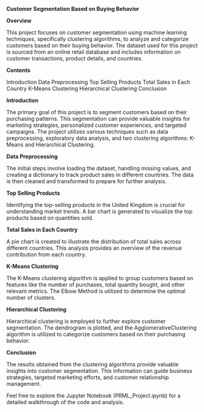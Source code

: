 **Customer Segmentation Based on Buying Behavior**

**Overview**

This project focuses on customer segmentation using machine learning techniques, specifically clustering algorithms, to analyze and categorize customers based on their buying behavior. The dataset used for this project is sourced from an online retail database and includes information on customer transactions, product details, and countries.

**Contents**

Introduction
Data Preprocessing
Top Selling Products
Total Sales in Each Country
K-Means Clustering
Hierarchical Clustering
Conclusion

**Introduction**

The primary goal of this project is to segment customers based on their purchasing patterns. This segmentation can provide valuable insights for marketing strategies, personalized customer experiences, and targeted campaigns. The project utilizes various techniques such as data preprocessing, exploratory data analysis, and two clustering algorithms: K-Means and Hierarchical Clustering.

**Data Preprocessing**

The initial steps involve loading the dataset, handling missing values, and creating a dictionary to track product sales in different countries. The data is then cleaned and transformed to prepare for further analysis.

**Top Selling Products**

Identifying the top-selling products in the United Kingdom is crucial for understanding market trends. A bar chart is generated to visualize the top products based on quantities sold.

**Total Sales in Each Country**

A pie chart is created to illustrate the distribution of total sales across different countries. This analysis provides an overview of the revenue contribution from each country.

**K-Means Clustering**

The K-Means clustering algorithm is applied to group customers based on features like the number of purchases, total quantity bought, and other relevant metrics. The Elbow Method is utilized to determine the optimal number of clusters.

**Hierarchical Clustering**

Hierarchical clustering is employed to further explore customer segmentation. The dendrogram is plotted, and the AgglomerativeClustering algorithm is utilized to categorize customers based on their purchasing behavior.

**Conclusion**

The results obtained from the clustering algorithms provide valuable insights into customer segmentation. This information can guide business strategies, targeted marketing efforts, and customer relationship management.

Feel free to explore the Jupyter Notebook (PRML_Project.ipynb) for a detailed walkthrough of the code and analysis.



